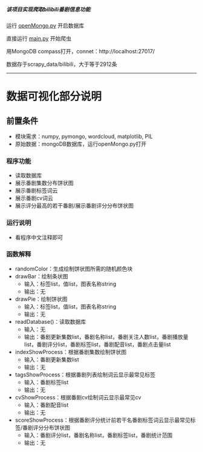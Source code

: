 #####  该项目实现爬取bilibili番剧信息功能 

运行 [openMongo.py](openMongo.py)  开启数据库

直接运行  [main.py](main.py)  开始爬虫

用MongoDB compass打开，connet：http://localhost:27017/

数据存于scrapy_data/bilibili，大于等于2912条

-------------------------------------------------
# 数据可视化部分说明
## 前置条件
- 模块需求：numpy, pymongo, wordcloud, matplotlib, PIL
- 原始数据：mongoDB数据库，运行openMongo.py打开
### 程序功能
- 读取数据库
- 展示番剧集数分布饼状图
- 展示番剧标签词云
- 展示番剧cv词云
- 展示评分最高的若干番剧/展示番剧评分分布饼状图
### 运行说明
- 看程序中文注释即可
### 函数解释
- randomColor：生成绘制饼状图所需的随机颜色块
- drawBar：绘制条状图
    - 输入：标签list，值list，图表名称string
    - 输出：无
- drawPie：绘制饼状图
    - 输入：标签list，值list，图表名称string
    - 输出：无
- readDatabase()：读取数据库
    - 输入：无
    - 输出：番剧更新集数list，番剧名称list，番剧关注人数list，番剧播放量list，番剧评分list，番剧标签list，番剧配音list，番剧点击量list
- indexShowProcess：根据番剧集数绘制饼状图
    - 输入：番剧更新集数list
    - 输出：无
- tagsShowProcess：根据番剧列表绘制词云显示最常见标签
    - 输入：番剧标签list
    - 输出：无
- cvShowProcess：根据番剧cv绘制词云显示最常见cv
    - 输入：番剧配音list
    - 输出：无
- scoreShowProcess：根据番剧评分统计前若干名番剧标签词云显示最常见标签/番剧评分分布饼状图
    - 输入：番剧评分list，番剧名称list，番剧标签list，番剧统计范围
    - 输出：无
